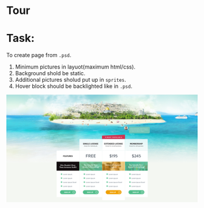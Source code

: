 # Tour
# Task:
To create page from `.psd`.

1. Minimum pictures in layuot(maximum html/css).
2. Background shold be static.
3. Additional pictures sholud put up in `sprites`.
4. Hover block should be backlighted like in `.psd`.

![Screenshot](imgs/tour.png)